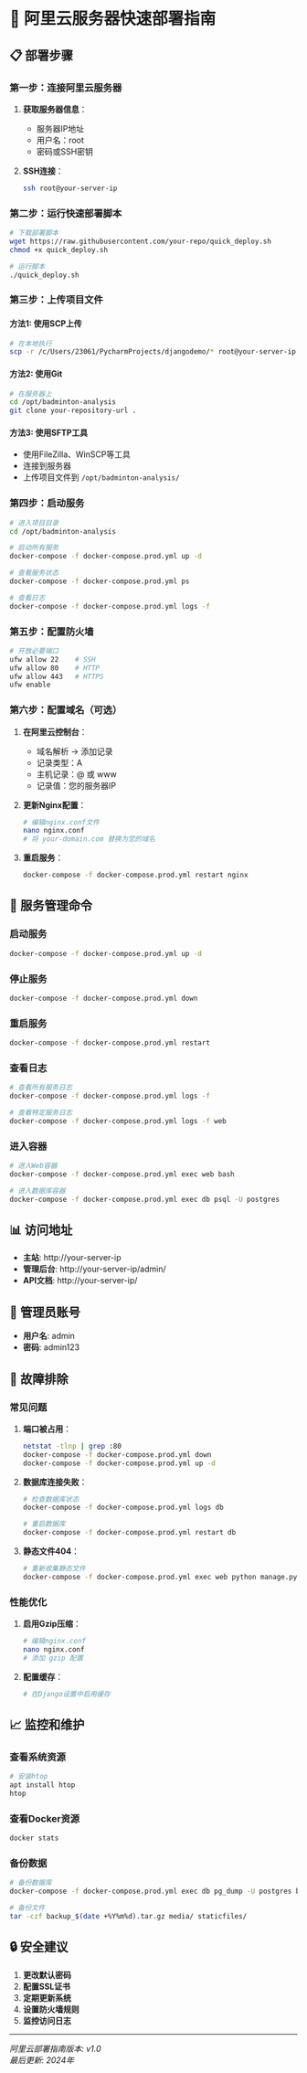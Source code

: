 # 🚀 阿里云服务器快速部署指南

## 📋 部署步骤

### **第一步：连接阿里云服务器**

1. **获取服务器信息**：
   - 服务器IP地址
   - 用户名：root
   - 密码或SSH密钥

2. **SSH连接**：
   ```bash
   ssh root@your-server-ip
   ```

### **第二步：运行快速部署脚本**

```bash
# 下载部署脚本
wget https://raw.githubusercontent.com/your-repo/quick_deploy.sh
chmod +x quick_deploy.sh

# 运行脚本
./quick_deploy.sh
```

### **第三步：上传项目文件**

#### **方法1: 使用SCP上传**
```bash
# 在本地执行
scp -r /c/Users/23061/PycharmProjects/djangodemo/* root@your-server-ip:/opt/badminton-analysis/
```

#### **方法2: 使用Git**
```bash
# 在服务器上
cd /opt/badminton-analysis
git clone your-repository-url .
```

#### **方法3: 使用SFTP工具**
- 使用FileZilla、WinSCP等工具
- 连接到服务器
- 上传项目文件到 `/opt/badminton-analysis/`

### **第四步：启动服务**

```bash
# 进入项目目录
cd /opt/badminton-analysis

# 启动所有服务
docker-compose -f docker-compose.prod.yml up -d

# 查看服务状态
docker-compose -f docker-compose.prod.yml ps

# 查看日志
docker-compose -f docker-compose.prod.yml logs -f
```

### **第五步：配置防火墙**

```bash
# 开放必要端口
ufw allow 22    # SSH
ufw allow 80    # HTTP
ufw allow 443   # HTTPS
ufw enable
```

### **第六步：配置域名（可选）**

1. **在阿里云控制台**：
   - 域名解析 → 添加记录
   - 记录类型：A
   - 主机记录：@ 或 www
   - 记录值：您的服务器IP

2. **更新Nginx配置**：
   ```bash
   # 编辑nginx.conf文件
   nano nginx.conf
   # 将 your-domain.com 替换为您的域名
   ```

3. **重启服务**：
   ```bash
   docker-compose -f docker-compose.prod.yml restart nginx
   ```

## 🔧 服务管理命令

### **启动服务**
```bash
docker-compose -f docker-compose.prod.yml up -d
```

### **停止服务**
```bash
docker-compose -f docker-compose.prod.yml down
```

### **重启服务**
```bash
docker-compose -f docker-compose.prod.yml restart
```

### **查看日志**
```bash
# 查看所有服务日志
docker-compose -f docker-compose.prod.yml logs -f

# 查看特定服务日志
docker-compose -f docker-compose.prod.yml logs -f web
```

### **进入容器**
```bash
# 进入Web容器
docker-compose -f docker-compose.prod.yml exec web bash

# 进入数据库容器
docker-compose -f docker-compose.prod.yml exec db psql -U postgres
```

## 📊 访问地址

- **主站**: http://your-server-ip
- **管理后台**: http://your-server-ip/admin/
- **API文档**: http://your-server-ip/

## 🔐 管理员账号

- **用户名**: admin
- **密码**: admin123

## 🚨 故障排除

### **常见问题**

1. **端口被占用**：
   ```bash
   netstat -tlnp | grep :80
   docker-compose -f docker-compose.prod.yml down
   docker-compose -f docker-compose.prod.yml up -d
   ```

2. **数据库连接失败**：
   ```bash
   # 检查数据库状态
   docker-compose -f docker-compose.prod.yml logs db
   
   # 重启数据库
   docker-compose -f docker-compose.prod.yml restart db
   ```

3. **静态文件404**：
   ```bash
   # 重新收集静态文件
   docker-compose -f docker-compose.prod.yml exec web python manage.py collectstatic --noinput
   ```

### **性能优化**

1. **启用Gzip压缩**：
   ```bash
   # 编辑nginx.conf
   nano nginx.conf
   # 添加 gzip 配置
   ```

2. **配置缓存**：
   ```bash
   # 在Django设置中启用缓存
   ```

## 📈 监控和维护

### **查看系统资源**
```bash
# 安装htop
apt install htop
htop
```

### **查看Docker资源**
```bash
docker stats
```

### **备份数据**
```bash
# 备份数据库
docker-compose -f docker-compose.prod.yml exec db pg_dump -U postgres badminton_db > backup.sql

# 备份文件
tar -czf backup_$(date +%Y%m%d).tar.gz media/ staticfiles/
```

## 🔒 安全建议

1. **更改默认密码**
2. **配置SSL证书**
3. **定期更新系统**
4. **设置防火墙规则**
5. **监控访问日志**

---

*阿里云部署指南版本: v1.0*  
*最后更新: 2024年* 